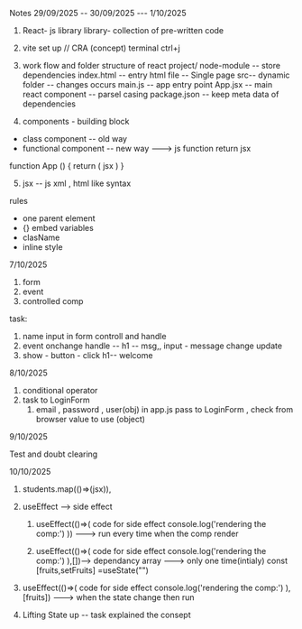 Notes
29/09/2025 -- 30/09/2025  --- 1/10/2025

1. React- js library
library- collection of pre-written code
2. vite set up // CRA (concept)
terminal ctrl+j
3. work flow and folder structure of react
project/
node-module -- store dependencies
index.html -- entry html file -- Single page
src-- dynamic folder -- changes occurs
main.js -- app entry point
App.jsx -- main react component -- parsel casing
package.json -- keep meta data of dependencies

4. components - building block
* class component -- old way
* functional component -- new way
---> js function return jsx

function App () {
return (
jsx
)
}

5. jsx -- js xml , html like syntax

rules
* one parent element
* {} embed variables
* clasName
* inline style


7/10/2025

1. form 
2. event 
3. controlled comp

 task:
 1. name input in form  controll and handle
 2. event onchange handle -- h1 -- msg,,  input - message change  update
 3.  show - button - click  h1-- welcome
 
8/10/2025

1. conditional operator
2. task to 
     LoginForm 
     1. email , password , user(obj) in app.js  pass to  LoginForm   , check from browser value to use (object)

9/10/2025

Test and doubt clearing 

10/10/2025

1. students.map(()=>(jsx)),
2. useEffect
--> side effect
   1. useEffect(()=>(
     code for side effect 
     console.log('rendering the comp:')
    ))
     ---> run every time when the comp render

   2. useEffect(()=>(
     code for side effect 
     console.log('rendering the comp:')
    ),[])--> dependancy array
      ---> only one time(intialy)
const [fruits,setFruits] =useState("")
  3. useEffect(()=>(
     code for side effect 
     console.log('rendering the comp:')
    ),[fruits])
    ---> when the state change then run

3. Lifting State up  -- task 
        explained the consept